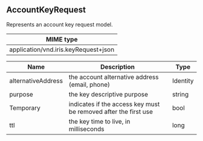 ## AccountKeyRequest

Represents an account key request model.

| MIME type                                 |
|-------------------------------------------|
| application/vnd.iris.keyRequest+json |

| Name                     | Description                                                     | Type                       |
|--------------------------|-----------------------------------------------------------------|----------------------------|
| alternativeAddress       | the account alternative address (email, phone)                  | Identity                   |
| purpose                  | the key descriptive purpose                                     | string                     |
| Temporary                | indicates if the access key must be removed after the first use | bool                       |
| ttl                      | the key time to live, in milliseconds                           | long                       |